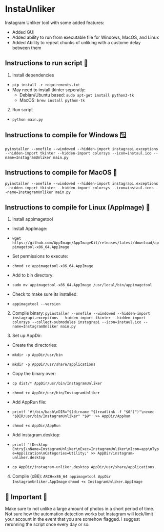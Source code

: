 # InstaUnliker
Instagram Unliker tool with some added features:
 - Added GUI
 - Added ability to run from executable file for Windows, MacOS, and Linux
 - Added Ability to repeat chunks of unliking with a custome delay between them

## Instructions to run script 🐍
1. Install dependencies
 - ``pip install -r requirements.txt`` 
  - May need to install tkinter seperatly:
    - Debian/Ubuntu based: ``sudo apt-get install python3-tk``
    - MacOS: ``brew install python-tk``
2. Run script
 - ```python main.py```

## Instructions to compile for Windows 🪟
```pyinstaller --onefile --windowed --hidden-import instagrapi.exceptions --hidden-import tkinter --hidden-import colorsys --icon=instaul.ico --name=InstagramUnliker main.py```

## Instructions to compile for MacOS 🍎
```pyinstaller --onefile --windowed --hidden-import instagrapi.exceptions --hidden-import tkinter --hidden-import colorsys --icon=instaul.icns --name=InstagramUnliker main.py```

## Instructions to compile for Linux (AppImage) 🐧
1. Install appimagetool
 - Install AppImage: 
  - ```wget https://github.com/AppImage/AppImageKit/releases/latest/download/appimagetool-x86_64.AppImage```

 - Set permissions to execute:
  - ```chmod +x appimagetool-x86_64.AppImage```

 - Add to bin directory:
  - ```sudo mv appimagetool-x86_64.AppImage /usr/local/bin/appimagetool```

 - Check to make sure its installed: 
  - ```appimagetool --version```

2. Compile binary:
```pyinstaller --onefile --windowed --hidden-import instagrapi.exceptions --hidden-import tkinter --hidden-import colorsys --collect-submodules instagrapi --icon=instaul.ico --name=InstagramUnliker main.py```

3. Set up AppDir:
 - Create the directories:
  - ```mkdir -p AppDir/usr/bin```
  - ```mkdir -p AppDir/usr/share/applications```

 - Copy the binary over:
  - ```cp dist/* AppDir/usr/bin/InstagramUnliker```
  - ```chmod +x AppDir/usr/bin/InstagramUnliker```

 - Add AppRun file:
  - ```printf '#!/bin/bash\nDIR="$(dirname "$(readlink -f "$0")")"\nexec "$DIR/usr/bin/InstagramUnliker" "$@"' >> AppDir/AppRun```
  - ```chmod +x AppDir/AppRun```
    
 - Add instagram.desktop:
  - ```printf '[Desktop Entry]\nName=InstagramUnliker\nExec=InstagramUnliker\nIcon=app\nType=Application\nCategories=Utility;' >> AppDir/instagram-unliker.desktop```
  - ```cp AppDir/instagram-unliker.desktop AppDir/usr/share/applications```

4. Compile (x86):
    ```ARCH=x86_64 appimagetool AppDir InstagramUnliker.AppImage```
    ```chmod +x InstagramUnliker.AppImage```



## 🚨 Important 🚨
Make sure to not unlike a large amount of photos in a short period of time. Not sure how the automation detection works but Instagram will lock/limit your account in the event that you are somehow flagged. I suggest rerunning the script once every day or so.
